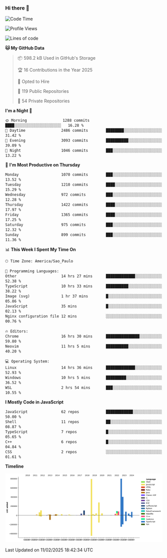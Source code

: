 ### Hi there 👋

<!--START_SECTION:waka-->
![Code Time](http://img.shields.io/badge/Code%20Time-6%2C879%20hrs%2032%20mins-blue)

![Profile Views](http://img.shields.io/badge/Profile%20Views-0-blue)

![Lines of code](https://img.shields.io/badge/From%20Hello%20World%20I%27ve%20Written-3.3%20million%20lines%20of%20code-blue)

**🐱 My GitHub Data** 

> 📦 598.2 kB Used in GitHub's Storage 
 > 
> 🏆 16 Contributions in the Year 2025
 > 
> 💼 Opted to Hire
 > 
> 📜 119 Public Repositories 
 > 
> 🔑 54 Private Repositories 
 > 
**I'm a Night 🦉** 

```text
🌞 Morning                1288 commits        ████░░░░░░░░░░░░░░░░░░░░░   16.28 % 
🌆 Daytime                2486 commits        ████████░░░░░░░░░░░░░░░░░   31.42 % 
🌃 Evening                3093 commits        ██████████░░░░░░░░░░░░░░░   39.09 % 
🌙 Night                  1046 commits        ███░░░░░░░░░░░░░░░░░░░░░░   13.22 % 
```
📅 **I'm Most Productive on Thursday** 

```text
Monday                   1070 commits        ███░░░░░░░░░░░░░░░░░░░░░░   13.52 % 
Tuesday                  1210 commits        ████░░░░░░░░░░░░░░░░░░░░░   15.29 % 
Wednesday                972 commits         ███░░░░░░░░░░░░░░░░░░░░░░   12.28 % 
Thursday                 1422 commits        ████░░░░░░░░░░░░░░░░░░░░░   17.97 % 
Friday                   1365 commits        ████░░░░░░░░░░░░░░░░░░░░░   17.25 % 
Saturday                 975 commits         ███░░░░░░░░░░░░░░░░░░░░░░   12.32 % 
Sunday                   899 commits         ███░░░░░░░░░░░░░░░░░░░░░░   11.36 % 
```


📊 **This Week I Spent My Time On** 

```text
🕑︎ Time Zone: America/Sao_Paulo

💬 Programming Languages: 
Other                    14 hrs 27 mins      █████████████░░░░░░░░░░░░   52.38 % 
TypeScript               10 hrs 33 mins      ██████████░░░░░░░░░░░░░░░   38.22 % 
Image (svg)              1 hr 37 mins        █░░░░░░░░░░░░░░░░░░░░░░░░   05.86 % 
JavaScript               35 mins             █░░░░░░░░░░░░░░░░░░░░░░░░   02.13 % 
Nginx configuration file 12 mins             ░░░░░░░░░░░░░░░░░░░░░░░░░   00.76 % 

🔥 Editors: 
Chrome                   16 hrs 30 mins      ███████████████░░░░░░░░░░   59.80 % 
Neovim                   11 hrs 5 mins       ██████████░░░░░░░░░░░░░░░   40.20 % 

💻 Operating System: 
Linux                    14 hrs 36 mins      █████████████░░░░░░░░░░░░   52.93 % 
Windows                  10 hrs 5 mins       █████████░░░░░░░░░░░░░░░░   36.52 % 
WSL                      2 hrs 54 mins       ███░░░░░░░░░░░░░░░░░░░░░░   10.55 % 
```

**I Mostly Code in JavaScript** 

```text
JavaScript               62 repos            ████████████░░░░░░░░░░░░░   50.00 % 
Shell                    11 repos            ██░░░░░░░░░░░░░░░░░░░░░░░   08.87 % 
TypeScript               7 repos             █░░░░░░░░░░░░░░░░░░░░░░░░   05.65 % 
C++                      6 repos             █░░░░░░░░░░░░░░░░░░░░░░░░   04.84 % 
CSS                      2 repos             ░░░░░░░░░░░░░░░░░░░░░░░░░   01.61 % 
```



**Timeline**

![Lines of Code chart](https://raw.githubusercontent.com/jampow/jampow/master/assets/bar_graph.png)


 Last Updated on 11/02/2025 18:42:34 UTC
<!--END_SECTION:waka-->
